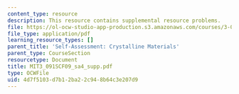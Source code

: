```yaml
---
content_type: resource
description: This resource contains supplemental resource problems.
file: https://ol-ocw-studio-app-production.s3.amazonaws.com/courses/3-091sc-introduction-to-solid-state-chemistry-fall-2010/4d7f5103d7b12ba22c948b64c3e207d9_MIT3_091SCF09_sa4_supp.pdf
file_type: application/pdf
learning_resource_types: []
parent_title: 'Self-Assessment: Crystalline Materials'
parent_type: CourseSection
resourcetype: Document
title: MIT3_091SCF09_sa4_supp.pdf
type: OCWFile
uid: 4d7f5103-d7b1-2ba2-2c94-8b64c3e207d9
---
```

